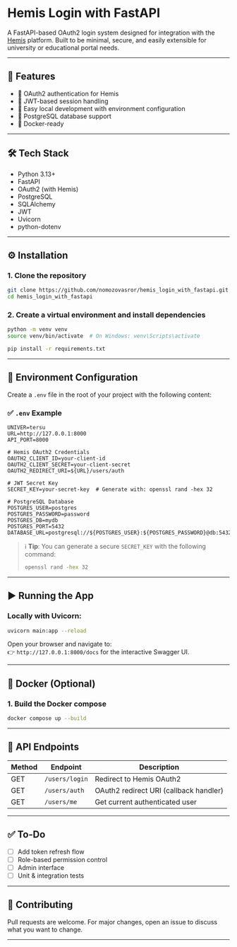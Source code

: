 # Hemis Login with FastAPI

A FastAPI-based OAuth2 login system designed for integration with the [Hemis](https://hemis.uz) platform. Built to be minimal, secure, and easily extensible for university or educational portal needs.

---

## 🚀 Features

- 🔐 OAuth2 authentication for Hemis
- 🔑 JWT-based session handling
- 🧪 Easy local development with environment configuration
- 🐘 PostgreSQL database support
- 🐳 Docker-ready

---

## 🛠️ Tech Stack

- Python 3.13+
- FastAPI
- OAuth2 (with Hemis)
- PostgreSQL
- SQLAlchemy
- JWT
- Uvicorn
- python-dotenv

---

## ⚙️ Installation

### 1. Clone the repository

```bash
git clone https://github.com/nomozovasror/hemis_login_with_fastapi.git
cd hemis_login_with_fastapi
```

### 2. Create a virtual environment and install dependencies

```bash
python -m venv venv
source venv/bin/activate  # On Windows: venv\Scripts\activate

pip install -r requirements.txt
```

---

## 📄 Environment Configuration

Create a `.env` file in the root of your project with the following content:

### ✅ `.env` Example

```env
UNIVER=tersu
URL=http://127.0.0.1:8000
API_PORT=8000

# Hemis OAuth2 Credentials
OAUTH2_CLIENT_ID=your-client-id
OAUTH2_CLIENT_SECRET=your-client-secret
OAUTH2_REDIRECT_URI=${URL}/users/auth

# JWT Secret Key
SECRET_KEY=your-secret-key  # Generate with: openssl rand -hex 32

# PostgreSQL Database
POSTGRES_USER=postgres
POSTGRES_PASSWORD=password
POSTGRES_DB=mydb
POSTGRES_PORT=5432
DATABASE_URL=postgresql://${POSTGRES_USER}:${POSTGRES_PASSWORD}@db:5432/${POSTGRES_DB}
```

> ℹ️ **Tip**: You can generate a secure `SECRET_KEY` with the following command:
> ```bash
> openssl rand -hex 32
> ```

---

## ▶️ Running the App

### Locally with Uvicorn:

```bash
uvicorn main:app --reload
```

Open your browser and navigate to:  
👉 `http://127.0.0.1:8000/docs` for the interactive Swagger UI.

---

## 🐳 Docker (Optional)

### 1. Build the Docker compose

```bash
docker compose up --build
```

---

## 📡 API Endpoints

| Method | Endpoint               | Description                            |
|--------|------------------------|----------------------------------------|
| GET    | `/users/login`         | Redirect to Hemis OAuth2               |
| GET    | `/users/auth`          | OAuth2 redirect URI (callback handler) |
| GET    | `/users/me`            | Get current authenticated user         |

---

## ✅ To-Do

- [ ] Add token refresh flow
- [ ] Role-based permission control
- [ ] Admin interface
- [ ] Unit & integration tests

---

## 🤝 Contributing

Pull requests are welcome. For major changes, open an issue to discuss what you want to change.

---
